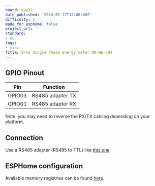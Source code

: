 ```yaml
---
board: esp32
date_published: '2024-01-27T12:00:00Z'
difficulty: 1
made_for_esphome: false
project_url: ''
standard:
- eu
tags:
- misc
title: Orno Single Phase Energy meter OR-WE-504
---
```


## GPIO Pinout

| Pin    | Function  |
| ------ | --------- |
| GPIO03 | RS485 adapter TX |
| GPIO01 | RS485 adapter RX |
Note: you may need to reverse the RX/TX cabling depending on your platform.

## Connection

Use a RS485 adapter (RS485 to TTL) like [this one](https://esphome.io/_images/rs485.jpg).

## ESPHome configuration

Available memory registries can be found [here](https://github.com/arendst/Tasmota/discussions/15541#discussion-4053434).